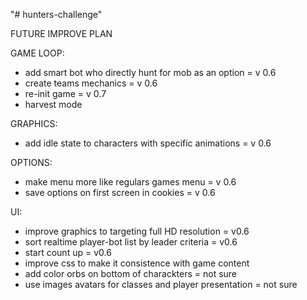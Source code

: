 "# hunters-challenge" 

FUTURE IMPROVE PLAN

GAME LOOP:
- add smart bot who directly hunt for mob as an option = v 0.6
- create teams mechanics = v 0.6
- re-init game = v 0.7
- harvest mode

GRAPHICS:
- add idle state to characters with specific animations = v 0.6

OPTIONS:
- make menu more like regulars games menu = v 0.6
- save options on first screen in cookies = v 0.6

UI:
- improve graphics to targeting full HD resolution = v0.6  
- sort realtime player-bot list by leader criteria = v0.6
- start count up = v0.6
- improve css to make it consistence with game content
- add color orbs on bottom of charackters = not sure
- use images avatars for classes and player presentation = not sure